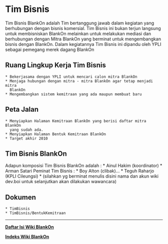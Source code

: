 # Tim Bisnis

Tim Bisnis BlankOn adalah Tim bertanggung jawab dalam kegiatan yang berhubungan dengan bisnis komersial. Tim Bisnis ini bukan terjun langsung untuk
membisniskan BlankOn melainkan untuk melakukan mediasi dan berhubungan dengan Mitra BlankOn yang berminat untuk mengembangkan bisnis dengan BlankOn. Dalam
kegiatannya Tim Bisnis ini dipandu oleh YPLI sebagai pemegang merek dagang BlankOn

## Ruang Lingkup Kerja Tim Bisnis 
    * Bekerjasama dengan YPLI untuk mencari calon mitra BlankOn
    * Menjaga hubungan dengan mitra - mitra BlankOn agar tetap menjadi mitra
      BlankOn
    * Mengembangkan sistem kemitraan yang ada maupun membuat baru
## Peta Jalan 
    * Menyiapkan Halaman Kemitraan BlankOn yang berisi daftar mitra BlankOn
      yang sudah ada.
    * Menyiapkan Halaman Bentuk Kemitraan BlankOn
    * Target akhir 2010
## Tim Bisnis BlankOn 
Adapun komposisi Tim Bisnis BlankOn adalah :
    * Ainul Hakim (koordinator)
    * Arman Satari
Peminat Tim Bisnis :
    * Boy Alton (clibak)...
    * Teguh Raharjo (KPLI Cileungsi)
    * (silahkan yg berminat menulis disini nama dan akun wiki dev.boi untuk
      selanjutkan akan dilakukan wawancara)
## Dokumen 
    * TimBisnis
    * TimBisnis/BentukKemitraan



---
[**Daftar Isi Wiki BlankOn**](/wiki/DaftarIsi/index.html)
 
[**Indeks Wiki BlankOn**](/wiki/Indeks.html)



